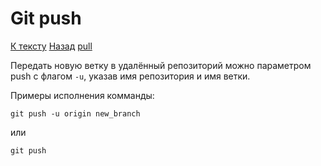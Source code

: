 # Git push

[К тексту](readme.md) [Назад](commit.md) [pull](pull.md)

Передать новую ветку в удалённый репозиторий можно параметром push с флагом `-u`, указав имя репозитория и имя ветки.


Примеры исполнения комманды:

```git push -u origin new_branch```

или 

```git push```